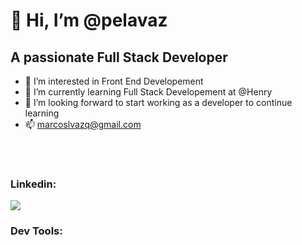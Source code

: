 # 👋 Hi, I’m @pelavaz

## A passionate Full Stack Developer

- 👀 I’m interested in Front End Developement
- 🌱 I’m currently learning Full Stack Developement at @Henry
- 💞️ I’m looking forward to start working as a developer to continue learning
- 📫 marcoslvazq@gmail.com


<br>
<br>

### Linkedin:
<p>
  <a href="https://www.linkedin.com/in/marcos-luis-vazquez/">
    <img src="https://img.shields.io/badge/Linkedin-Follow%20Me-blue"/></a>
  
</p>


### Dev Tools:

